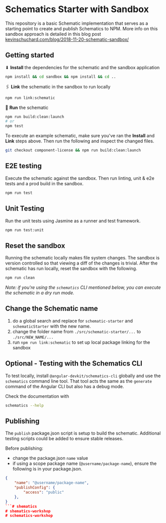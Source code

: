 # Schematics Starter with Sandbox

This repository is a basic Schematic implementation that serves as a starting point to create and publish Schematics to NPM. More info on this sandbox approach is detailed in this blog post [kevinschuchard.com/blog/2018-11-20-schematic-sandbox/](https://www.kevinschuchard.com/blog/2018-11-20-schematic-sandbox/)

## Getting started

⬇ **Install** the dependencies for the schematic and the sandbox application

```bash
npm install && cd sandbox && npm install && cd ..
```

🖇 **Link** the schematic in the sandbox to run locally

```bash
npm run link:schematic
```

🏃 **Run** the schematic

```bash
npm run build:clean:launch
# or
npm test
```

To execute an example schematic, make sure you've ran the **Install** and **Link** steps above. Then run the following and inspect the changed files.

```bash
git checkout component-license && npm run build:clean:launch
```

## E2E testing

Execute the schematic against the sandbox. Then run linting, unit & e2e tests and a prod build in the sandbox.

```bash
npm run test
```

## Unit Testing

Run the unit tests using Jasmine as a runner and test framework.

```bash
npm run test:unit
```

## Reset the sandbox

Running the schematic locally makes file system changes. The sandbox is version controlled so that viewing a diff of the changes is trivial. After the schematic has run locally, reset the sandbox with the following.

```bash
npm run clean
```

_Note: if you're using the `schematics` CLI mentioned below, you can execute the schematic in a dry run mode._

## Change the Schematic name

1. do a global search and replace for `schematic-starter` and `schematicStarter` with the new name.
2. change the folder name from `./src/schematic-starter/...` to `./src/NEW_NAME/...`
3. run `npm run link:schematic` to set up local package linking for the sandbox

## Optional - Testing with the Schematics CLI

To test locally, install `@angular-devkit/schematics-cli` globally and use the `schematics` command line tool. That tool acts the same as the `generate` command of the Angular CLI but also has a debug mode.

Check the documentation with

```bash
schematics --help
```

## Publishing

The `publish` package.json script is setup to build the schematic. Additional testing scripts could be added to ensure stable releases.

Before publishing:

- change the package.json `name` value
- if using a scope package name (`@username/package-name`), ensure the following is in your package.json.

```json
{
    "name": "@username/package-name",
    "publishConfig": {
        "access": "public"
    },
}
```# shematics
# shematics-workshop
# schematics-workshop

